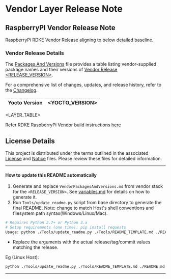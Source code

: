 # Vendor Layer Release Note
## RaspberryPI Vendor Release Note
RaspberryPi RDKE Vendor Release aligning to below detailed baseline.

### Vendor Release Details
The [Packages And Versions](VendorPackagesAndVersions.md) file provides a table listing vendor-supplied package names and their versions of [Vendor Release <RELEASE_VERSION>](https://github.com/rdkcentral/vendor-manifest-raspberrypi/releases/tag/<RELEASE_VERSION>).

For a comprehensive list of changes, updates, and release history, refer to the [Changelog](CHANGELOG.md).

| Yocto Version | <YOCTO_VERSION> |
|--------------|-----------------|
<LAYER_TABLE>

Refer RDKE RaspberryPi Vendor build instructions [here](https://github.com/rdkcentral/vendor-manifest-raspberrypi?tab=readme-ov-file#vendor-manifest-raspberrypi)

## License Details
This project is distributed under the terms outlined in the associated [License](LICENSE) and [Notice](NOTICE) files. Please review these files for detailed information.

---

#### How to update this README automatically

1. Generate and replace `VendorPackagesAndVersions.md` from vendor stack for the `<RELEASE_VERSION>`. See [variables.md](https://github.com/rdkcentral/meta-stack-layering-support/blob/main/docs/variables.md) for details on how to generate it.
2. Run `Tools/update_readme.py` script from base directory to generate the final README. Note: change to match Host's shell conventions and filesystem path syntax(Windows/Linux/Mac).
```sh
# Requires Python 2.7+ or Python 3.x
# Setup requirements (one time): pip install requests
Usage: python ./Tools/update_readme.py ./Tools/README_TEMPLATE.md ./README.md <MANIFEST_NAME> <RELEASE_VERSION>
```
- Replace the arguments with the actual release/tag/commit values matching the release.

Eg (Linux Host):
```sh
python ./Tools/update_readme.py ./Tools/README_TEMPLATE.md ./README.md rdke-raspberrypi.xml 4.5.1
```

---
